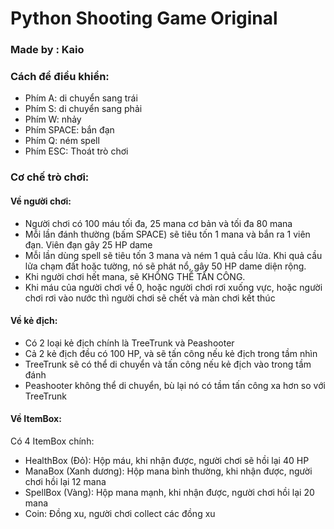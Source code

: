 # Python Shooting Game Original
### Made by : Kaio
 
### Cách để điều khiển:
- Phím A: di chuyển sang trái
- Phím S: di chuyển sang phải
- Phím W: nhảy
- Phím SPACE: bắn đạn
- Phím Q: ném spell
- Phím ESC: Thoát trò chơi

### Cơ chế trò chơi:
#### Về người chơi:
- Người chơi có 100 máu tối đa, 25 mana cơ bản và tối đa 80 mana
- Mỗi lần đánh thường (bấm SPACE) sẽ tiêu tốn 1 mana và bắn ra 1 viên đạn. Viên đạn gây 25 HP dame
- Mỗi lần dùng spell sẽ tiêu tốn 3 mana và ném 1 quả cầu lửa. Khi quả cầu lửa chạm đất hoặc tường, nó sẽ phát nổ, gây 50 HP dame diện rộng.
- Khi người chơi hết mana, sẽ KHÔNG THỂ TẤN CÔNG.
- Khi máu của người chơi về 0, hoặc người chơi rơi xuống vực, hoặc người chơi rơi vào nước thì người chơi sẽ chết và màn chơi kết thúc
#### Về kẻ địch:
- Có 2 loại kẻ địch chính là TreeTrunk và Peashooter
- Cả 2 kẻ địch đều có 100 HP, và sẽ tấn công nếu kẻ địch trong tầm nhìn
- TreeTrunk sẽ có thể di chuyển và tấn công nếu kẻ địch vào trong tầm đánh
- Peashooter không thể di chuyển, bù lại nó có tầm tấn công xa hơn so với TreeTrunk
#### Về ItemBox:
Có 4 ItemBox chính:
- HealthBox (Đỏ): Hộp máu, khi nhận được, người chơi sẽ hồi lại 40 HP
- ManaBox (Xanh dương): Hộp mana bình thường, khi nhận được, người chơi hồi lại 12 mana
- SpellBox (Vàng): Hộp mana mạnh, khi nhận được, người chơi hồi lại 20 mana
- Coin: Đồng xu, người chơi collect các đồng xu


  
